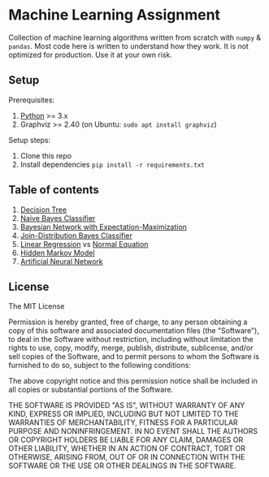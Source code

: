 # Machine Learning Assignment

Collection of machine learning algorithms written from scratch with `numpy` & `pandas`. Most code here is written to understand how they work. It is not optimized for production. Use it at your own risk.

## Setup

Prerequisites:
1. [Python](https://www.python.org/downloads/) >= 3.x
1. Graphviz >= 2.40 (on Ubuntu: `sudo apt install graphviz`)

Setup steps:

1. Clone this repo
1. Install dependencies `pip install -r requirements.txt`

## Table of contents

1. [Decision Tree](id3.py)
1. [Naive Bayes Classifier](nbc.py)
1. [Bayesian Network with Expectation-Maximization](bayesnet_em.py)
1. [Join-Distribution Bayes Classifier](jbc.py)
1. [Linear Regression](linreg.py) vs [Normal Equation](normalequation.py)
1. [Hidden Markov Model](hmm.py)
1. [Artificial Neural Network](ann.py)

## License

The MIT License

Permission is hereby granted, free of charge, to any person obtaining a copy of this software and associated documentation files (the "Software"), to deal in the Software without restriction, including without limitation the rights to use, copy, modify, merge, publish, distribute, sublicense, and/or sell copies of the Software, and to permit persons to whom the Software is furnished to do so, subject to the following conditions:

The above copyright notice and this permission notice shall be included in all copies or substantial portions of the Software.

THE SOFTWARE IS PROVIDED "AS IS", WITHOUT WARRANTY OF ANY KIND, EXPRESS OR IMPLIED, INCLUDING BUT NOT LIMITED TO THE WARRANTIES OF MERCHANTABILITY, FITNESS FOR A PARTICULAR PURPOSE AND NONINFRINGEMENT. IN NO EVENT SHALL THE AUTHORS OR COPYRIGHT HOLDERS BE LIABLE FOR ANY CLAIM, DAMAGES OR OTHER LIABILITY, WHETHER IN AN ACTION OF CONTRACT, TORT OR OTHERWISE, ARISING FROM, OUT OF OR IN CONNECTION WITH THE SOFTWARE OR THE USE OR OTHER DEALINGS IN THE SOFTWARE.